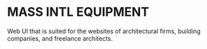 # MASS INTL EQUIPMENT
Web UI that is suited for the websites of architectural firms, building companies, and freelance architects.
